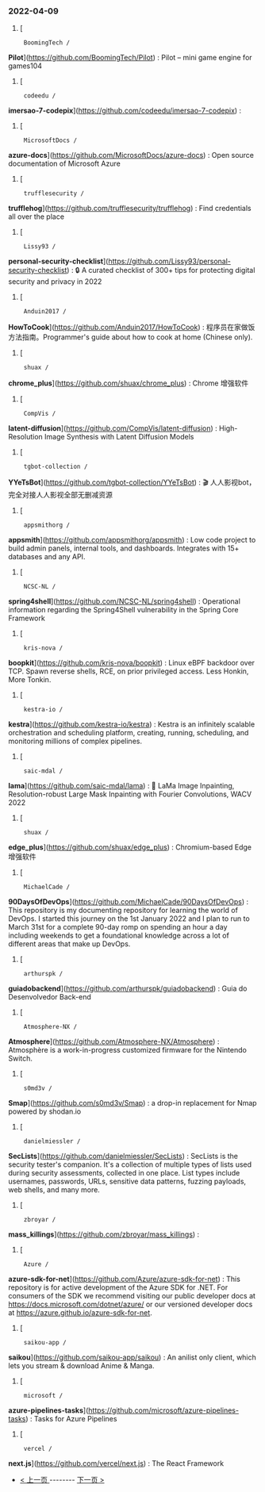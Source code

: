 ### 2022-04-09 
1. [
    

        BoomingTech /
**Pilot**](https://github.com/BoomingTech/Pilot) : Pilot – mini game engine for games104
1. [
    

        codeedu /
**imersao-7-codepix**](https://github.com/codeedu/imersao-7-codepix) : 
1. [
    

        MicrosoftDocs /
**azure-docs**](https://github.com/MicrosoftDocs/azure-docs) : Open source documentation of Microsoft Azure
1. [
    

        trufflesecurity /
**trufflehog**](https://github.com/trufflesecurity/trufflehog) : Find credentials all over the place
1. [
    

        Lissy93 /
**personal-security-checklist**](https://github.com/Lissy93/personal-security-checklist) : 🔒 A curated checklist of 300+ tips for protecting digital security and privacy in 2022
1. [
    

        Anduin2017 /
**HowToCook**](https://github.com/Anduin2017/HowToCook) : 程序员在家做饭方法指南。Programmer's guide about how to cook at home (Chinese only).
1. [
    

        shuax /
**chrome_plus**](https://github.com/shuax/chrome_plus) : Chrome 增强软件
1. [
    

        CompVis /
**latent-diffusion**](https://github.com/CompVis/latent-diffusion) : High-Resolution Image Synthesis with Latent Diffusion Models
1. [
    

        tgbot-collection /
**YYeTsBot**](https://github.com/tgbot-collection/YYeTsBot) : 🎬 人人影视bot，完全对接人人影视全部无删减资源
1. [
    

        appsmithorg /
**appsmith**](https://github.com/appsmithorg/appsmith) : Low code project to build admin panels, internal tools, and dashboards. Integrates with 15+ databases and any API.
1. [
    

        NCSC-NL /
**spring4shell**](https://github.com/NCSC-NL/spring4shell) : Operational information regarding the Spring4Shell vulnerability in the Spring Core Framework
1. [
    

        kris-nova /
**boopkit**](https://github.com/kris-nova/boopkit) : Linux eBPF backdoor over TCP. Spawn reverse shells, RCE, on prior privileged access. Less Honkin, More Tonkin.
1. [
    

        kestra-io /
**kestra**](https://github.com/kestra-io/kestra) : Kestra is an infinitely scalable orchestration and scheduling platform, creating, running, scheduling, and monitoring millions of complex pipelines.
1. [
    

        saic-mdal /
**lama**](https://github.com/saic-mdal/lama) : 🦙 LaMa Image Inpainting, Resolution-robust Large Mask Inpainting with Fourier Convolutions, WACV 2022
1. [
    

        shuax /
**edge_plus**](https://github.com/shuax/edge_plus) : Chromium-based Edge 增强软件
1. [
    

        MichaelCade /
**90DaysOfDevOps**](https://github.com/MichaelCade/90DaysOfDevOps) : This repository is my documenting repository for learning the world of DevOps. I started this journey on the 1st January 2022 and I plan to run to March 31st for a complete 90-day romp on spending an hour a day including weekends to get a foundational knowledge across a lot of different areas that make up DevOps.
1. [
    

        arthurspk /
**guiadobackend**](https://github.com/arthurspk/guiadobackend) : Guia do Desenvolvedor Back-end
1. [
    

        Atmosphere-NX /
**Atmosphere**](https://github.com/Atmosphere-NX/Atmosphere) : Atmosphère is a work-in-progress customized firmware for the Nintendo Switch.
1. [
    

        s0md3v /
**Smap**](https://github.com/s0md3v/Smap) : a drop-in replacement for Nmap powered by shodan.io
1. [
    

        danielmiessler /
**SecLists**](https://github.com/danielmiessler/SecLists) : SecLists is the security tester's companion. It's a collection of multiple types of lists used during security assessments, collected in one place. List types include usernames, passwords, URLs, sensitive data patterns, fuzzing payloads, web shells, and many more.
1. [
    

        zbroyar /
**mass_killings**](https://github.com/zbroyar/mass_killings) : 
1. [
    

        Azure /
**azure-sdk-for-net**](https://github.com/Azure/azure-sdk-for-net) : This repository is for active development of the Azure SDK for .NET. For consumers of the SDK we recommend visiting our public developer docs at https://docs.microsoft.com/dotnet/azure/ or our versioned developer docs at https://azure.github.io/azure-sdk-for-net.
1. [
    

        saikou-app /
**saikou**](https://github.com/saikou-app/saikou) : An anilist only client, which lets you stream & download Anime & Manga.
1. [
    

        microsoft /
**azure-pipelines-tasks**](https://github.com/microsoft/azure-pipelines-tasks) : Tasks for Azure Pipelines
1. [
    

        vercel /
**next.js**](https://github.com/vercel/next.js) : The React Framework 

- [ < 上一页 ](https://github.com/able8/github-trending-daily-record/blob/master/2022-04-08.md) -------- [ 下一页 > ](https://github.com/able8/github-trending-daily-record/blob/master/2022-04-10.md)